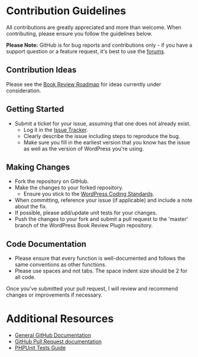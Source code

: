 # Contribution Guidelines #

All contributions are greatly appreciated and more than welcome. When contributing, please ensure you follow the guidelines below.

__Please Note:__ GitHub is for bug reports and contributions only - if you have a support question or a feature request, it's best to use the [forums](http://wpreviewplugins.com/support/).

## Contribution Ideas ##

Please see the [Book Review Roadmap](https://trello.com/b/rlglE0Gf/book-review-roadmap) for ideas currently under consideration.

## Getting Started ##

* Submit a ticket for your issue, assuming that one does not already exist.
  * Log it in the [Issue Tracker](https://github.com/donnapep/wordpress-book-review-plugin/issues).
  * Clearly describe the issue including steps to reproduce the bug.
  * Make sure you fill in the earliest version that you know has the issue as well as the version of WordPress you're using.

## Making Changes ##

* Fork the repository on GitHub.
* Make the changes to your forked repository.
  * Ensure you stick to the [WordPress Coding Standards](https://codex.wordpress.org/WordPress_Coding_Standards).
* When committing, reference your issue (if applicable) and include a note about the fix.
* If possible, please add/update unit tests for your changes.
* Push the changes to your fork and submit a pull request to the 'master' branch of the WordPress Book Review Plugin repository.

## Code Documentation ##

* Please ensure that every function is well-documented and follows the same conventions as other functions.
* Please use spaces and not tabs. The space indent size should be 2 for all code.

Once you've submitted your pull request, I will review and recommend changes or improvements if necessary.

# Additional Resources #
* [General GitHub Documentation](http://help.github.com/)
* [GitHub Pull Request documentation](http://help.github.com/send-pull-requests/)
* [PHPUnit Tests Guide](http://phpunit.de/manual/current/en/writing-tests-for-phpunit.html)